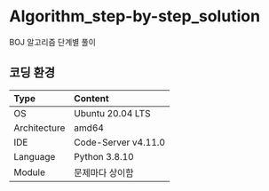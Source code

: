 # Algorithm_step-by-step_solution
BOJ 알고리즘 단계별 풀이

## 코딩 환경
| Type | Content |
|:---|:---|
| OS | Ubuntu 20.04 LTS |
| Architecture | amd64 |
| IDE | Code-Server v4.11.0 |
| Language | Python 3.8.10 |
| Module | 문제마다 상이함 |
